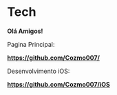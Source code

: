 # Tech

<strong>Olá Amigos!</strong>

Pagina Principal:

<strong>https://github.com/Cozmo007/</strong>

Desenvolvimento iOS:

<strong>https://github.com/Cozmo007/iOS</strong>

